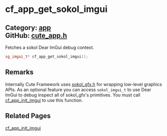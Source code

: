 [](../header.md ':include')

# cf_app_get_sokol_imgui

Category: [app](https://github.com/RandyGaul/cute_framework/blob/master/docs/api_reference?id=app)  
GitHub: [cute_app.h](https://github.com/RandyGaul/cute_framework/blob/master/include/cute_app.h)  
---

Fetches a sokol Dear ImGui debug context.

```cpp
sg_imgui_t* cf_app_get_sokol_imgui();
```

## Remarks

Internally Cute Framework uses [sokol_gfx.h](https://github.com/floooh/sokol) for wrapping low-level graphics APIs.
As an optional feature you can access `sokol_imgui_t` to use Dear ImGui to debug inspect all of sokol_gfx's primitives.
You must call [cf_app_init_imgui](https://github.com/RandyGaul/cute_framework/blob/master/docs/app/cf_app_init_imgui.md) to use this function.

## Related Pages

[cf_app_init_imgui](https://github.com/RandyGaul/cute_framework/blob/master/docs/app/cf_app_init_imgui.md)  
